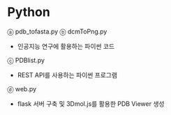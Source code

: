 # Python

ⓐ pdb_tofasta.py
ⓑ dcmToPng.py
- 인공지능 연구에 활용하는 파이썬 코드 

ⓒ PDBlist.py
- REST API를 사용하는 파이썬 프로그램

ⓓ web.py
- flask 서버 구축 및 3Dmol.js를 활용한 PDB Viewer 생성 
